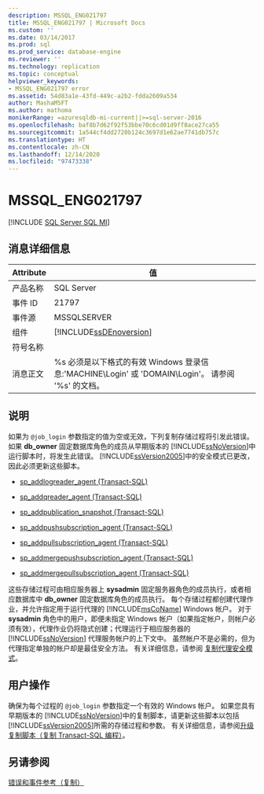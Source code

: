 ```yaml
---
description: MSSQL_ENG021797
title: MSSQL_ENG021797 | Microsoft Docs
ms.custom: ''
ms.date: 03/14/2017
ms.prod: sql
ms.prod_service: database-engine
ms.reviewer: ''
ms.technology: replication
ms.topic: conceptual
helpviewer_keywords:
- MSSQL_ENG021797 error
ms.assetid: 54d83a1e-43fd-449c-a2b2-fdda2609a534
author: MashaMSFT
ms.author: mathoma
monikerRange: =azuresqldb-mi-current||>=sql-server-2016
ms.openlocfilehash: baf8b7d62f92f53bbe70c6cd01d9ff8ace27ca55
ms.sourcegitcommit: 1a544cf4dd2720b124c3697d1e62ae7741db757c
ms.translationtype: HT
ms.contentlocale: zh-CN
ms.lasthandoff: 12/14/2020
ms.locfileid: "97473338"
---
```

# <a name="mssql_eng021797"></a>MSSQL_ENG021797
[!INCLUDE [SQL Server SQL MI](../../includes/applies-to-version/sql-asdbmi.md)]
    
## <a name="message-details"></a>消息详细信息  
  
|Attribute|值|  
|-|-|  
|产品名称|SQL Server|  
|事件 ID|21797|  
|事件源|MSSQLSERVER|  
|组件|[!INCLUDE[ssDEnoversion](../../includes/ssdenoversion-md.md)]|  
|符号名称||  
|消息正文|%s 必须是以下格式的有效 Windows 登录信息:'MACHINE\Login' 或 'DOMAIN\Login'。 请参阅 '%s' 的文档。|  
  
## <a name="explanation"></a>说明  
 如果为 `@job_login` 参数指定的值为空或无效，下列复制存储过程将引发此错误。 如果 **db_owner** 固定数据库角色的成员从早期版本的 [!INCLUDE[ssNoVersion](../../includes/ssnoversion-md.md)]中运行脚本时，将发生此错误。 [!INCLUDE[ssVersion2005](../../includes/ssversion2005-md.md)]中的安全模式已更改，因此必须更新这些脚本。  
  
-   [sp_addlogreader_agent (Transact-SQL)](../../relational-databases/system-stored-procedures/sp-addlogreader-agent-transact-sql.md)  
  
-   [sp_addqreader_agent (Transact-SQL)](../../relational-databases/system-stored-procedures/sp-addqreader-agent-transact-sql.md)  
  
-   [sp_addpublication_snapshot (Transact-SQL)](../../relational-databases/system-stored-procedures/sp-addpublication-snapshot-transact-sql.md)  
  
-   [sp_addpushsubscription_agent (Transact-SQL)](../../relational-databases/system-stored-procedures/sp-addpushsubscription-agent-transact-sql.md)  
  
-   [sp_addpullsubscription_agent (Transact-SQL)](../../relational-databases/system-stored-procedures/sp-addpullsubscription-agent-transact-sql.md)  
  
-   [sp_addmergepushsubscription_agent (Transact-SQL)](../../relational-databases/system-stored-procedures/sp-addmergepushsubscription-agent-transact-sql.md)  
  
-   [sp_addmergepullsubscription_agent (Transact-SQL)](../../relational-databases/system-stored-procedures/sp-addmergepullsubscription-agent-transact-sql.md)  
  
 这些存储过程可由相应服务器上 **sysadmin** 固定服务器角色的成员执行，或者相应数据库中 **db_owner** 固定数据库角色的成员执行。 每个存储过程都创建代理作业，并允许指定用于运行代理的 [!INCLUDE[msCoName](../../includes/msconame-md.md)] Windows 帐户。 对于 **sysadmin** 角色中的用户，即便未指定 Windows 帐户（如果指定帐户，则帐户必须有效），代理作业仍将隐式创建；代理运行于相应服务器的 [!INCLUDE[ssNoVersion](../../includes/ssnoversion-md.md)] 代理服务帐户的上下文中。 虽然帐户不是必需的，但为代理指定单独的帐户却是最佳安全方法。 有关详细信息，请参阅 [复制代理安全模式](../../relational-databases/replication/security/replication-agent-security-model.md)。  
  
## <a name="user-action"></a>用户操作  
 确保为每个过程的 `@job_login` 参数指定一个有效的 Windows 帐户。 如果您具有早期版本的 [!INCLUDE[ssNoVersion](../../includes/ssnoversion-md.md)]中的复制脚本，请更新这些脚本以包括 [!INCLUDE[ssVersion2005](../../includes/ssversion2005-md.md)]所需的存储过程和参数。 有关详细信息，请参阅[升级复制脚本（复制 Transact-SQL 编程）](../../relational-databases/replication/administration/upgrade-replication-scripts-replication-transact-sql-programming.md)。  
  
## <a name="see-also"></a>另请参阅  
 [错误和事件参考（复制）](../../relational-databases/replication/errors-and-events-reference-replication.md)  
  
  
